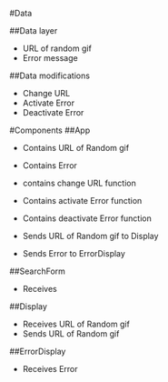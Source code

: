 #Data

##Data layer

- URL of random gif
- Error message

##Data modifications

- Change URL
- Activate Error
- Deactivate Error

#Components
##App

- Contains URL of Random gif
- Contains Error

- contains change URL function
- Contains activate Error function
- Contains deactivate Error function

- Sends URL of Random gif to Display
- Sends Error to ErrorDisplay

##SearchForm

- Receives

##Display

- Receives URL of Random gif
- Sends URL of Random gif

##ErrorDisplay

- Receives Error
